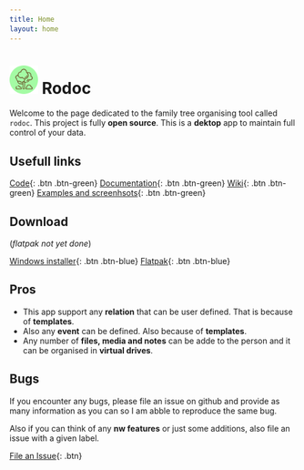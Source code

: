```yaml
---
title: Home
layout: home
---
```


# <img src="appIcon.png" width=50px> Rodoc

Welcome to the page dedicated to the family tree organising tool called `rodoc`. This project is fully **open source**. This is a **dektop** app to maintain full control of your data.

## Usefull links

[Code](https://github.com/rodoc-app/rodoc-app){: .btn .btn-green} [Documentation](/docs.html){: .btn .btn-green} [Wiki](/wiki.html){: .btn .btn-green} [Examples and screenhsots](/examples.html){: .btn .btn-green}

## Download

(*flatpak not yet done*)

[Windows installer](/download/rodoc-installer.exe){: .btn .btn-blue} [Flatpak](/download/flatpak){: .btn .btn-blue}

## Pros

- This app support any **relation** that can be user defined. That is because of **templates**.
- Also any **event** can be defined. Also because of **templates**.
- Any number of **files, media and notes** can be adde to the person and it can be organised in **virtual drives**.

## Bugs

If you encounter any bugs, please file an issue on github and provide as many information as you can so I am abble to reproduce the same bug.

Also if you can think of any **nw features** or just some additions, also file an issue with a given label.

[File an Issue](https://github.com/rodoc-app/rodoc-app/issues/new/choose){: .btn}
